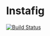 # Instafig

[![Build Status](https://travis-ci.org/Instafig/Instafig.svg)](https://travis-ci.org/Instafig/Instafig)

